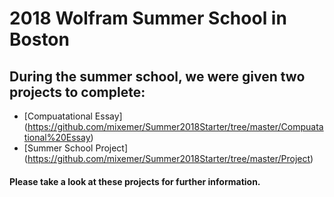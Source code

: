 # 2018 Wolfram Summer School in Boston


## During the summer school, we were given two projects to complete:

+ [Compuatational Essay] (https://github.com/mixemer/Summer2018Starter/tree/master/Compuatational%20Essay) 
+ [Summer School Project] (https://github.com/mixemer/Summer2018Starter/tree/master/Project)

#### Please take a look at these projects for further information.
